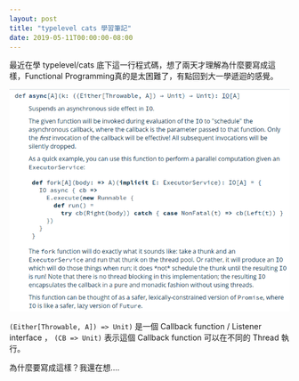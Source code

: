 ```yaml
---
layout: post
title: "typelevel cats 學習筆記"
date: 2019-05-11T00:00:00-08:00
---
```


最近在學 typelevel/cats 底下這一行程式碼，想了兩天才理解為什麼要寫成這樣，Functional Programming真的是太困難了，有點回到大一學遞迴的感覺。

![img](/images/2019-05/IO-async.png)


`(Either[Throwable, A]) => Unit)` 是一個 Callback function / Listener interface ， `(CB => Unit)` 表示這個 Callback function 可以在不同的 Thread 執行。

為什麼要寫成這樣？我還在想….